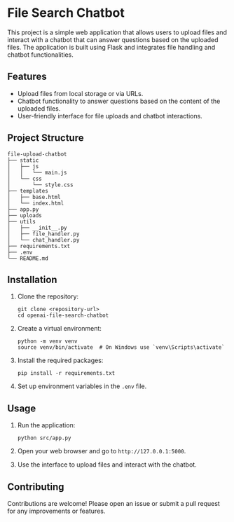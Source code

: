 
# File Search Chatbot

This project is a simple web application that allows users to upload files and interact with a chatbot that can answer questions based on the uploaded files. The application is built using Flask and integrates file handling and chatbot functionalities.

## Features

- Upload files from local storage or via URLs.
- Chatbot functionality to answer questions based on the content of the uploaded files.
- User-friendly interface for file uploads and chatbot interactions.

## Project Structure

```
file-upload-chatbot
├── static
│   ├── js
│   │   └── main.js
│   └── css
│       └── style.css
├── templates
│   ├── base.html
│   └── index.html
├── app.py
├── uploads
├── utils
│   ├── __init__.py
│   ├── file_handler.py
│   └── chat_handler.py
├── requirements.txt
├── .env
└── README.md
```

## Installation

1. Clone the repository:
   ```
   git clone <repository-url>
   cd openai-file-search-chatbot
   ```

2. Create a virtual environment:
   ```
   python -m venv venv
   source venv/bin/activate  # On Windows use `venv\Scripts\activate`
   ```

3. Install the required packages:
   ```
   pip install -r requirements.txt
   ```

4. Set up environment variables in the `.env` file.

## Usage

1. Run the application:
   ```
   python src/app.py
   ```

2. Open your web browser and go to `http://127.0.0.1:5000`.

3. Use the interface to upload files and interact with the chatbot.

## Contributing

Contributions are welcome! Please open an issue or submit a pull request for any improvements or features.

